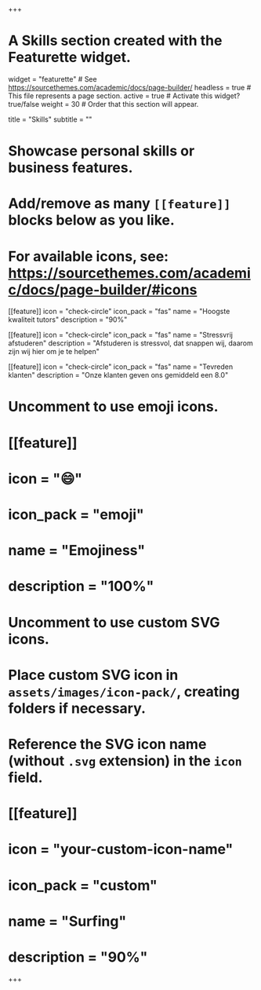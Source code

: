 +++
# A Skills section created with the Featurette widget.
widget = "featurette"  # See https://sourcethemes.com/academic/docs/page-builder/
headless = true  # This file represents a page section.
active = true  # Activate this widget? true/false
weight = 30  # Order that this section will appear.

title = "Skills"
subtitle = ""

# Showcase personal skills or business features.
# 
# Add/remove as many `[[feature]]` blocks below as you like.
# 
# For available icons, see: https://sourcethemes.com/academic/docs/page-builder/#icons

[[feature]]
  icon = "check-circle"
  icon_pack = "fas"
  name = "Hoogste kwaliteit tutors"
  description = "90%"
  
[[feature]]
  icon = "check-circle"
  icon_pack = "fas"
  name = "Stressvrij afstuderen"
  description = "Afstuderen is stressvol, dat snappen wij, daarom zijn wij hier om je te helpen"
  
[[feature]]
  icon = "check-circle"
  icon_pack = "fas"
  name = "Tevreden klanten"
  description = "Onze klanten geven ons gemiddeld een 8.0"

# Uncomment to use emoji icons.
# [[feature]]
#  icon = ":smile:"
#  icon_pack = "emoji"
#  name = "Emojiness"
#  description = "100%"  

# Uncomment to use custom SVG icons.
# Place custom SVG icon in `assets/images/icon-pack/`, creating folders if necessary.
# Reference the SVG icon name (without `.svg` extension) in the `icon` field.
# [[feature]]
#  icon = "your-custom-icon-name"
#  icon_pack = "custom"
#  name = "Surfing"
#  description = "90%"

+++
